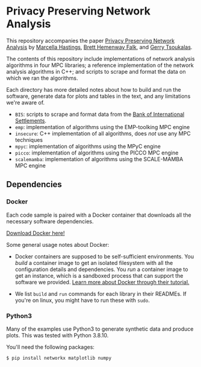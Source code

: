 # Privacy Preserving Network Analysis

This repository accompanies the paper [Privacy Preserving Network Analysis](https://papers.ssrn.com/sol3/papers.cfm?abstract_id=3680000) 
by [Marcella Hastings](http://marcellahastings.com), 
[Brett Hemenway Falk](https://www.seas.upenn.edu/~fbrett/),
and [Gerry Tsoukalas](https://gerrytsoukalas.com/).

The contents of this repository include implementations of network analysis algorithms in four MPC libraries;
a reference implementation of the network analysis algorithms in C++;
and scripts to scrape and format the data on which we ran the algorithms.

Each directory has more detailed notes about how to build and run the software, generate data for plots and tables in the text, and any limitations we're aware of.
* `BIS`: scripts to scrape and format data from the [Bank of International Settlements](https://www.bis.org).
* `emp`: implementation of algorithms using the EMP-toolking MPC engine
* `insecure`: C++ implementation of all algorithms, does _not_ use any MPC techniques
* `mpyc`: implementation of algorithms using the MPyC engine
* `picco`: implementation of algorithms using the PICCO MPC engine
* `scalemamba`: implementation of algorithms using the SCALE-MAMBA MPC engine

## Dependencies

### Docker
Each code sample is paired with a Docker container that downloads all the necessary software dependencies.

[Download Docker here!](https://docs.docker.com/get-docker/)

Some general usage notes about Docker:
- Docker containers are supposed to be self-sufficient environments.
You _build_ a container image to get an isolated filesystem with all the configuration details and dependencies.
You _run_ a container image to get an instance, which is a sandboxed process that can support the software we provided.
[Learn more about Docker through their tutorial.](https://docs.docker.com/get-started/)

- We list `build` and `run` commands for each library in their READMEs. If you're on linux, you might have to run these with `sudo`.


### Python3
Many of the examples use Python3 to generate synthetic data and produce plots. This was tested with Python 3.8.10.

You'll need the following packages:
```
$ pip install networkx matplotlib numpy
```
